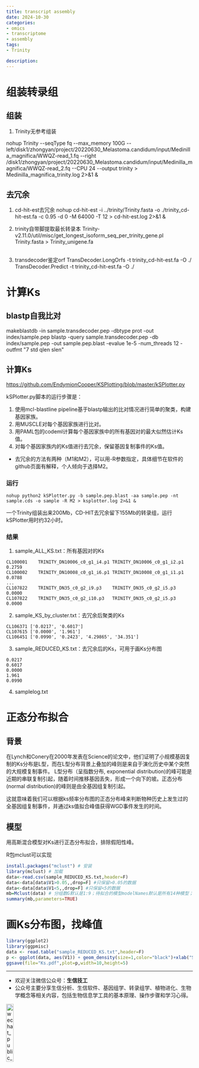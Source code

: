 ```yaml
---
title: transcript assembly
date: 2024-10-30
categories: 
- omics
- transcriptome
- assembly
tags:
- Trinity

description: 
---
```


<div align="middle"><music URL></div>

# 组装转录组
## 组装
1. Trinity无参考组装

nohup Trinity --seqType fq --max_memory 100G --left/disk1/zhongyan/project/20220630_Melastoma.candidum/input/Medinilla_magnifica/WWQZ-read_1.fq --right /disk1/zhongyan/project/20220630_Melastoma.candidum/input/Medinilla_magnifica/WWQZ-read_2.fq --CPU 24 --output trinity > Medinilla_magnifica_trinity.log 2>&1 &

## 去冗余
1. cd-hit-est去冗余
nohup cd-hit-est -i ../trinity/Trinity.fasta -o ./trinity_cd-hit-est.fa -c 0.95 -d 0 -M 64000 -T 12 > cd-hit-est.log 2>&1 &

2. trinity自带脚提取最长转录本
Trinity-v2.11.0/util/misc/get_longest_isoform_seq_per_trinity_gene.pl Trinity.fasta > Trinity_unigene.fa

## 
3. transdecoder鉴定orf
TransDecoder.LongOrfs -t trinity_cd-hit-est.fa  -O ./
TransDecoder.Predict -t trinity_cd-hit-est.fa -O ./

# 计算Ks
## blastp自我比对
makeblastdb -in sample.transdecoder.pep -dbtype prot -out index/sample.pep
blastp -query sample.transdecoder.pep -db index/sample.pep -out sample.pep.blast -evalue 1e-5 -num_threads 12 -outfmt "7 std qlen slen"

## 计算Ks
https://github.com/EndymionCooper/KSPlotting/blob/master/kSPlotter.py

kSPlotter.py脚本的运行步骤是：
1. 使用mcl-blastline pipeline基于blastp输出的比对情况进行简单的聚类，构建基因家族。
2. 用MUSCLE对每个基因家族进行比对。
3. 用PAML包的codeml计算每个基因家族中的所有基因对的最大似然估计Ks值。
4. 对每个基因家族内的Ks值进行去冗余，保留基因复制事件的Ks值。
- 去冗余的方法有两种（M1和M2），可以用-R参数指定，具体细节在软件的github页面有解释，个人倾向于选择M2。

### 运行
`nohup python2 kSPlotter.py -b sample.pep.blast -aa sample.pep -nt sample.cds -o sample -R M2 > ksplotter.log 2>&1 &`

一个Trinity组装出来200Mb，CD-HIT去冗余留下155Mb的转录组，运行kSPlotter用时约32小时。

### 结果

1. sample_ALL_KS.txt：所有基因对的Ks

```
CL100001	TRINITY_DN10006_c0_g1_i4.p1	TRINITY_DN10006_c0_g1_i2.p1	0.2759
CL100002	TRINITY_DN10008_c0_g1_i6.p1	TRINITY_DN10008_c0_g1_i1.p1	0.0788
...
CL107822	TRINITY_DN35_c0_g2_i9.p3	TRINITY_DN35_c0_g2_i5.p3	0.0000
CL107822	TRINITY_DN35_c0_g2_i10.p3	TRINITY_DN35_c0_g2_i5.p3	0.0000
```

2. sample_KS_by_cluster.txt：去冗余后聚类的Ks

```
CL106371 ['0.0217', '0.6017']
CL107615 ['0.0000', '1.961']
CL106451 ['0.0990', '0.2423', '4.29865', '34.351']
```

3. sample_REDUCED_KS.txt：去冗余后的Ks，可用于画Ks分布图

```
0.0217
0.6017
0.0000
1.961
0.0990
```

4. samplelog.txt

# 正态分布拟合
## 背景
在Lynch和Conery在2000年发表在Science的论文中，他们证明了小规模基因复制的Ks分布是L型，而在L型分布背景上叠加的峰则是来自于演化历史中某个突然的大规模复制事件。
L型分布（呈指数分布, exponential distribution)的峰可能是近期的串联复制引起，随着时间推移基因丢失，形成一个向下的坡。正态分布(normal distribution)的峰则是由全基因组复制引起。

这就意味着我们可以根据ks频率分布图的正态分布峰来判断物种历史上发生过的全基因组复制事件，并通过ks值拟合峰值获得WGD事件发生的时间。

## 模型
用高斯混合模型对Ks进行正态分布拟合，排除假阳性峰。

R包mclust可以实现

```R
install.packages("mclust") # 安装
library(mclust) # 加载
data<-read.csv(sample_REDUCED_KS.txt,header=F)
data<-data[data$V1>0.05,,drop=F] #只保留>0.05的数据
data<-data[data$V1<5,,drop=F] #只保留<5的数据
mb=Mclust(data) # 分组数G默认是1:9；待拟合的模型modelNames默认是所有14种模型；评估最佳模型和最佳分组的标准默认是BIC(Bayesian Information Criterion)。
summary(mb,parameters=TRUE)
```


# 画Ks分布图，找峰值

```R
library(ggplot2)
library(ggpmisc)
data <- read.table("sample_REDUCED_KS.txt",header=F)
p <- ggplot(data, aes(V1)) + geom_density(size=1,color="black")+xlab("Synonymous substitution rate(Ks)")+ylab("Percent of Total Paralogs")+theme_classic()+scale_x_continuous(name="Ks", limits=c(0,2),breaks = seq(0,2,0.1))
ggsave(file="Ks.pdf",plot=p,width=10,height=5)
```

-------

- 欢迎关注微信公众号：**生信技工**
- 公众号主要分享生信分析、生信软件、基因组学、转录组学、植物进化、生物学概念等相关内容，包括生物信息学工具的基本原理、操作步骤和学习心得。

<img src="https://github.com/yanzhongsino/yanzhongsino.github.io/blob/hexo/source/wechat/Wechat_public_qrcode.jpg?raw=true" width=20% title="wechat_public_QRcode.png" align=center/>